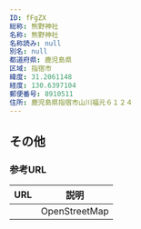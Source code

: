 ```yaml
---
ID: fFgZX
総称: 熊野神社
名称: 熊野神社
名称読み: null
別名: null
都道府県: 鹿児島県
区域: 指宿市
緯度: 31.2061148
経度: 130.6397104
郵便番号: 8910511
住所: 鹿児島県指宿市山川福元６１２４
---
```


## その他

### 参考URL

| URL | 説明          |
| --- | ------------- |
|     | OpenStreetMap |
